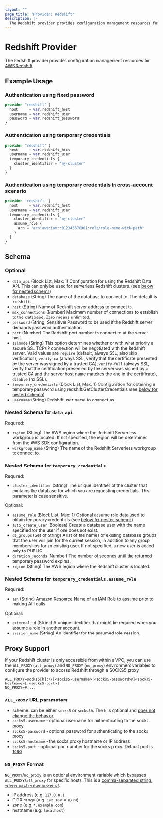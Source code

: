 ```yaml
---
layout: ""
page_title: "Provider: Redshift"
description: |-
  The Redshift provider provides configuration management resources for AWS Redshift.
---
```


# Redshift Provider

The Redshift provider provides configuration management resources for
[AWS Redshift](https://aws.amazon.com/redshift/).

## Example Usage

### Authentication using fixed password

```terraform
provider "redshift" {
  host     = var.redshift_host
  username = var.redshift_user
  password = var.redshift_password
}
```

### Authentication using temporary credentials

```terraform
provider "redshift" {
  host     = var.redshift_host
  username = var.redshift_user
  temporary_credentials {
    cluster_identifier = "my-cluster"
  }
}
```

### Authentication using temporary credentials in cross-account scenario

```terraform
provider "redshift" {
  host     = var.redshift_host
  username = var.redshift_user
  temporary_credentials {
    cluster_identifier = "my-cluster"
    assume_role {
      arn = "arn:aws:iam::012345678901:role/role-name-with-path"
    }
  }
}
```

<!-- schema generated by tfplugindocs -->
## Schema

### Optional

- `data_api` (Block List, Max: 1) Configuration for using the Redshift Data API. This can only be used for serverless Redshift clusters. (see [below for nested schema](#nestedblock--data_api))
- `database` (String) The name of the database to connect to. The default is `redshift`.
- `host` (String) Name of Redshift server address to connect to.
- `max_connections` (Number) Maximum number of connections to establish to the database. Zero means unlimited.
- `password` (String, Sensitive) Password to be used if the Redshift server demands password authentication.
- `port` (Number) The Redshift port number to connect to at the server host.
- `sslmode` (String) This option determines whether or with what priority a secure SSL TCP/IP connection will be negotiated with the Redshift server. Valid values are `require` (default, always SSL, also skip verification), `verify-ca` (always SSL, verify that the certificate presented by the server was signed by a trusted CA), `verify-full` (always SSL, verify that the certification presented by the server was signed by a trusted CA and the server host name matches the one in the certificate), `disable` (no SSL).
- `temporary_credentials` (Block List, Max: 1) Configuration for obtaining a temporary password using redshift:GetClusterCredentials (see [below for nested schema](#nestedblock--temporary_credentials))
- `username` (String) Redshift user name to connect as.

<a id="nestedblock--data_api"></a>
### Nested Schema for `data_api`

Required:

- `region` (String) The AWS region where the Redshift Serverless workgroup is located. If not specified, the region will be determined from the AWS SDK configuration.
- `workgroup_name` (String) The name of the Redshift Serverless workgroup to connect to.


<a id="nestedblock--temporary_credentials"></a>
### Nested Schema for `temporary_credentials`

Required:

- `cluster_identifier` (String) The unique identifier of the cluster that contains the database for which you are requesting credentials. This parameter is case sensitive.

Optional:

- `assume_role` (Block List, Max: 1) Optional assume role data used to obtain temporary credentials (see [below for nested schema](#nestedblock--temporary_credentials--assume_role))
- `auto_create_user` (Boolean) Create a database user with the name specified for the user if one does not exist.
- `db_groups` (Set of String) A list of the names of existing database groups that the user will join for the current session, in addition to any group memberships for an existing user. If not specified, a new user is added only to PUBLIC.
- `duration_seconds` (Number) The number of seconds until the returned temporary password expires.
- `region` (String) The AWS region where the Redshift cluster is located.

<a id="nestedblock--temporary_credentials--assume_role"></a>
### Nested Schema for `temporary_credentials.assume_role`

Required:

- `arn` (String) Amazon Resource Name of an IAM Role to assume prior to making API calls.

Optional:

- `external_id` (String) A unique identifier that might be required when you assume a role in another account.
- `session_name` (String) An identifier for the assumed role session.

## Proxy Support

If your Redshift cluster is only accessible from within a VPC, you can use the `ALL_PROXY` (`all_proxy`)
and `NO_PROXY` (`no_proxy`) environment variables to configure the provider to access Redshift through
a SOCKS5 proxy

```
ALL_PROXY=socks5[h]://[<socks5-username>:<socks5-password>@]<socks5-hostname>[:<socks5-port>]
NO_PROXY=#....
```

### `ALL_PROXY` URL parameters
* scheme: can be either `socks5` or `socks5h`. The `h` is optional and [does not change the behavior](https://cs.opensource.google/go/x/net/+/3a7c4785:proxy/proxy.go;l=92).
* `socks5-username` - optional username for authenticating to the socks proxy
* `socks5-password` - optional password for authenticating to the socks proxy
* `socks5-hostname` - the socks proxy hostname or IP address
* `socks5-port` - optional port number for the socks proxy. Default port is [1080](https://cs.opensource.google/go/x/net/+/3a7c4785:proxy/proxy.go;l=96)

### `NO_PROXY` Format

`NO_PROXY`/`no_proxy` is an optional environment variable which bypasses `ALL_PROXY`/`all_proxy`
for specific hosts. This is a [comma-separated string, where each value is one of](https://cs.opensource.google/go/x/net/+/3a7c4785:proxy/per_host.go;l=92-96):
* IP address (e.g. `127.0.0.1`)
* CIDR range (e.g. `192.168.0.0/24`)
* zone (e.g. `*.example.com`)
* hostname (e.g. `localhost`)
